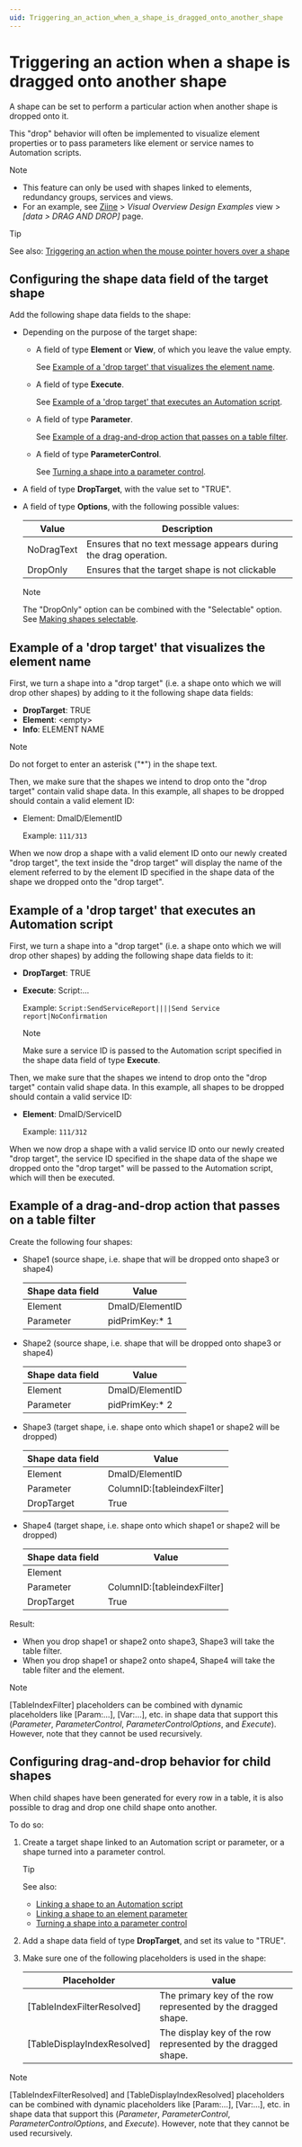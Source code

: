 ```yaml
---
uid: Triggering_an_action_when_a_shape_is_dragged_onto_another_shape
---
```


# Triggering an action when a shape is dragged onto another shape

A shape can be set to perform a particular action when another shape is dropped onto it.

This "drop" behavior will often be implemented to visualize element properties or to pass parameters like element or service names to Automation scripts.

> [!NOTE]
>
> - This feature can only be used with shapes linked to elements, redundancy groups, services and views.
> - For an example, see [Ziine](xref:ZiineDemoSystem) > *Visual Overview Design Examples* view > *[data > DRAG AND DROP]* page.

> [!TIP]
> See also: [Triggering an action when the mouse pointer hovers over a shape](xref:Triggering_an_action_when_the_mouse_pointer_hovers_over_a_shape)

## Configuring the shape data field of the target shape

Add the following shape data fields to the shape:

- Depending on the purpose of the target shape:

  - A field of type **Element** or **View**, of which you leave the value empty.

    See [Example of a 'drop target' that visualizes the element name](#example-of-a-drop-target-that-visualizes-the-element-name).

  - A field of type **Execute**.

    See [Example of a 'drop target' that executes an Automation script](#example-of-a-drop-target-that-executes-an-automation-script).

  - A field of type **Parameter**.

    See [Example of a drag-and-drop action that passes on a table filter](#example-of-a-drag-and-drop-action-that-passes-on-a-table-filter).

  - A field of type **ParameterControl**.

    See [Turning a shape into a parameter control](xref:Turning_a_shape_into_a_parameter_control).

- A field of type **DropTarget**, with the value set to "TRUE".

- A field of type **Options**, with the following possible values:

  | Value      | Description                                                     |
  | ---------- | --------------------------------------------------------------- |
  | NoDragText | Ensures that no text message appears during the drag operation. |
  | DropOnly   | Ensures that the target shape is not clickable                  |

  > [!NOTE]
  > The "DropOnly" option can be combined with the "Selectable" option. See [Making shapes selectable](xref:Making_shapes_selectable).

## Example of a 'drop target' that visualizes the element name

First, we turn a shape into a "drop target" (i.e. a shape onto which we will drop other shapes) by adding to it the following shape data fields:

- **DropTarget**: TRUE
- **Element**: \<empty>
- **Info**: ELEMENT NAME

> [!NOTE]
> Do not forget to enter an asterisk ("\*") in the shape text.

Then, we make sure that the shapes we intend to drop onto the "drop target" contain valid shape data. In this example, all shapes to be dropped should contain a valid element ID:

- Element: DmaID/ElementID

  Example: `111/313`

When we now drop a shape with a valid element ID onto our newly created "drop target", the text inside the "drop target" will display the name of the element referred to by the element ID specified in the shape data of the shape we dropped onto the "drop target".

## Example of a 'drop target' that executes an Automation script

First, we turn a shape into a "drop target" (i.e. a shape onto which we will drop other shapes) by adding the following shape data fields to it:

- **DropTarget**: TRUE
- **Execute**: Script:...

  Example: `Script:SendServiceReport||||Send Service report|NoConfirmation`

  > [!NOTE]
  > Make sure a service ID is passed to the Automation script specified in the shape data field of type **Execute**.

Then, we make sure that the shapes we intend to drop onto the "drop target" contain valid shape data. In this example, all shapes to be dropped should contain a valid service ID:

- **Element**: DmaID/ServiceID

  Example: `111/312`

When we now drop a shape with a valid service ID onto our newly created "drop target", the service ID specified in the shape data of the shape we dropped onto the "drop target" will be passed to the Automation script, which will then be executed.

## Example of a drag-and-drop action that passes on a table filter

Create the following four shapes:

- Shape1 (source shape, i.e. shape that will be dropped onto shape3 or shape4)

  | Shape data field | Value           |
  | ---------------- | --------------- |
  | Element          | DmaID/ElementID |
  | Parameter        | pidPrimKey:\* 1 |

- Shape2 (source shape, i.e. shape that will be dropped onto shape3 or shape4)

  | Shape data field | Value           |
  | ---------------- | --------------- |
  | Element          | DmaID/ElementID |
  | Parameter        | pidPrimKey:\* 2 |

- Shape3 (target shape, i.e. shape onto which shape1 or shape2 will be dropped)

  | Shape data field | Value                         |
  | ---------------- | ----------------------------- |
  | Element          | DmaID/ElementID               |
  | Parameter        | ColumnID:\[tableindexFilter\] |
  | DropTarget       | True                          |

- Shape4 (target shape, i.e. shape onto which shape1 or shape2 will be dropped)

  | Shape data field | Value                         |
  | ---------------- | ----------------------------- |
  | Element          |                               |
  | Parameter        | ColumnID:\[tableindexFilter\] |
  | DropTarget       | True                          |

Result:

- When you drop shape1 or shape2 onto shape3, Shape3 will take the table filter.
- When you drop shape1 or shape2 onto shape4, Shape4 will take the table filter and the element.

> [!NOTE]
> [TableIndexFilter] placeholders can be combined with dynamic placeholders like [Param:...], [Var:...], etc. in shape data that support this (*Parameter*, *ParameterControl*, *ParameterControlOptions*, and *Execute*). However, note that they cannot be used recursively.

## Configuring drag-and-drop behavior for child shapes

When child shapes have been generated for every row in a table, it is also possible to drag and drop one child shape onto another.

To do so:

1. Create a target shape linked to an Automation script or parameter, or a shape turned into a parameter control.

   > [!TIP]
   > See also:
   >
   > - [Linking a shape to an Automation script](xref:Linking_a_shape_to_an_Automation_script)
   > - [Linking a shape to an element parameter](xref:Linking_a_shape_to_an_element_parameter)
   > - [Turning a shape into a parameter control](xref:Turning_a_shape_into_a_parameter_control)

1. Add a shape data field of type **DropTarget**, and set its value to "TRUE".

1. Make sure one of the following placeholders is used in the shape:

   | Placeholder                   | value                                                        |
   | ----------------------------- | ------------------------------------------------------------ |
   | \[TableIndexFilterResolved\]  | The primary key of the row represented by the dragged shape. |
   | \[TableDisplayIndexResolved\] | The display key of the row represented by the dragged shape. |

> [!NOTE]
> [TableIndexFilterResolved] and [TableDisplayIndexResolved] placeholders can be combined with dynamic placeholders like [Param:...], [Var:...], etc. in shape data that support this (*Parameter*, *ParameterControl*, *ParameterControlOptions*, and *Execute*). However, note that they cannot be used recursively.
